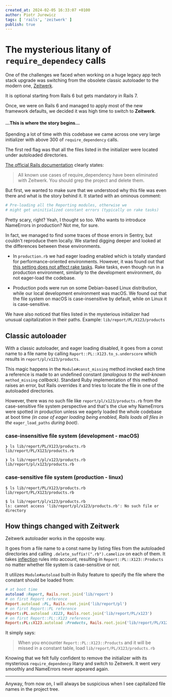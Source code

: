 ```yaml
---
created_at: 2024-02-05 16:33:07 +0100
author: Piotr Jurewicz
tags: [ 'rails', 'zeitwerk' ]
publish: true
---
```


# The mysterious litany of `require_dependecy` calls

One of the challenges we faced when working on a huge legacy app tech stack upgrade was switching from the obsolete
classic autoloader to the modern one, [Zeitwerk](https://github.com/fxn/zeitwerk).

It is optional starting from Rails 6 but gets mandatory in Rails 7.

Once, we were on Rails 6 and managed to apply most of the new framework defaults, we decided it was high time to switch
to __Zeitwerk__.

#### ...This is where the story begins...

Spending a lot of time with this codebase we came across one very large initializer with above 300
of `require_dependency` calls.

The first red flag was that all the files listed in the initializer were located under autoloaded directories.

[The official Rails documentation](https://guides.rubyonrails.org/classic_to_zeitwerk_howto.html#delete-require-dependency-calls)
clearly states:
> All known use cases of require_dependency have been eliminated with Zeitwerk. You should grep the project and delete
> them.

But first, we wanted to make sure that we understood why this file was even there and what is the story behind it.
It started with an ominous comment:

```ruby
# Pre-loading all the Reporting modules, otherwise we
# might get uninitialized constant errors (typically on rake tasks)
```

Pretty scary, right? Yeah, I thought so too. Who wants to introduce NameErrors in production? Not me, for sure.

In fact, we managed to find some traces of those errors in Sentry, but couldn't reproduce them locally. We started
digging deeper and looked at the differences between these environments.

- In `production.rb` we had eager loading enabled which is totally standard for performance-oriented environments.
  However, it was found out
  that [this setting does not affect rake tasks](https://www.codegram.com/blog/rake-ignores-eager-loading-rails-config/).
  Rake tasks, even though run in a production environment, similarly to the development environment, do not eager-load
  the codebase.

- Production pods were run on some Debian-based Linux distribution, while our local development environment was macOS.
  We found out that the file system on macOS is case-insensitive by default, while on Linux it is case-sensitive.

We have also noticed that files listed in the mysterious initializer had unusual capitalization in their paths.
Example: `lib/report/PL/X123/products`

## Classic autoloader

With a classic autoloader, and eager loading disabled, it goes from a const name to a file name by
calling `Raport::PL::X123.to_s.underscore` which results in `report/pl/x123/products`.

This magic happens in the `Module#const_missing` method invoked each time a reference is made to an undefined constant
_(analogous to the well-known_ `method_missing` _callback)_.
Standard Ruby implementation of this method raises an error, but Rails overrides it and tries to locate the file in one
of the autoloaded directories.

However, there was no such file like `report/pl/x123/products.rb` from the case-sensitive file system perspective and
that's the clue why NameErrors were spotted in production unless we eagerly loaded the whole codebase at boot time _(in
case of eager loading being enabled, Rails loads all files in the_ `eager_load_paths` _during boot)_.

### case-insensitive file system (development - macOS)

```
❯ ls lib/report/PL/X123/products.rb
lib/report/PL/X123/products.rb

❯ ls lib/report/pl/x123/products.rb
lib/report/pl/x123/products.rb
```

### case-sensitive file system (production - linux)

```
$ ls lib/report/PL/X123/products.rb
lib/report/PL/X123/products.rb

$ ls lib/report/pl/x123/products.rb
ls: cannot access 'lib/report/pl/x123/products.rb': No such file or directory
```

## How things changed with Zeitwerk

Zeitwerk autoloader works in the opposite way.

It goes from a file name to a const name by listing files from the autoloaded directories and
calling `.delete_suffix!(".rb").camelize` on each of them.
It takes [inflection](https://github.com/fxn/zeitwerk?tab=readme-ov-file#inflection) rules into account, resulting
in `Report::PL::X123::Products` no matter whether file system is case-sensitive or not.

It utilizes `Module#autoload` built-in Ruby feature to specify the file where the constant should be loaded from:

```ruby
# at boot time
autoload :Report, Rails.root.join('lib/report')
# on first Report reference
Report.autoload :PL, Rails.root.join('lib/report/pl')
# on first Report::PL reference
Report::PL.autoload :X123, Rails.root.join('lib/report/PL/x123')
# on first Report::PL::X123 reference
Report::PL::X123.autoload :Products, Rails.root.join('lib/report/PL/X123/products.rb')
```

It simply says:
> When you encounter `Report::PL::X123::Products` and it will be missed in a constant table,
> load `lib/report/PL/X123/products.rb`

Knowing that we felt fully confident to remove the initializer with its mysterious `require_dependency` litany and
switch to Zeitwerk. It went very smoothly and NameErrors never appeared again.
___
Anyway, from now on, I will always be suspicious when I see capitalized file names in the project tree.